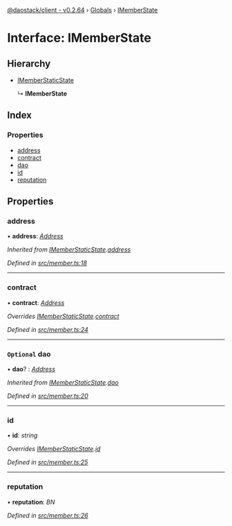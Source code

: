 [@daostack/client - v0.2.64](../README.md) › [Globals](../globals.md) › [IMemberState](imemberstate.md)

# Interface: IMemberState

## Hierarchy

* [IMemberStaticState](imemberstaticstate.md)

  ↳ **IMemberState**

## Index

### Properties

* [address](imemberstate.md#address)
* [contract](imemberstate.md#contract)
* [dao](imemberstate.md#optional-dao)
* [id](imemberstate.md#id)
* [reputation](imemberstate.md#reputation)

## Properties

###  address

• **address**: *[Address](../globals.md#address)*

*Inherited from [IMemberStaticState](imemberstaticstate.md).[address](imemberstaticstate.md#address)*

*Defined in [src/member.ts:18](https://github.com/dorgtech/client/blob/74940d1/src/member.ts#L18)*

___

###  contract

• **contract**: *[Address](../globals.md#address)*

*Overrides [IMemberStaticState](imemberstaticstate.md).[contract](imemberstaticstate.md#optional-contract)*

*Defined in [src/member.ts:24](https://github.com/dorgtech/client/blob/74940d1/src/member.ts#L24)*

___

### `Optional` dao

• **dao**? : *[Address](../globals.md#address)*

*Inherited from [IMemberStaticState](imemberstaticstate.md).[dao](imemberstaticstate.md#optional-dao)*

*Defined in [src/member.ts:20](https://github.com/dorgtech/client/blob/74940d1/src/member.ts#L20)*

___

###  id

• **id**: *string*

*Overrides [IMemberStaticState](imemberstaticstate.md).[id](imemberstaticstate.md#optional-id)*

*Defined in [src/member.ts:25](https://github.com/dorgtech/client/blob/74940d1/src/member.ts#L25)*

___

###  reputation

• **reputation**: *BN*

*Defined in [src/member.ts:26](https://github.com/dorgtech/client/blob/74940d1/src/member.ts#L26)*
